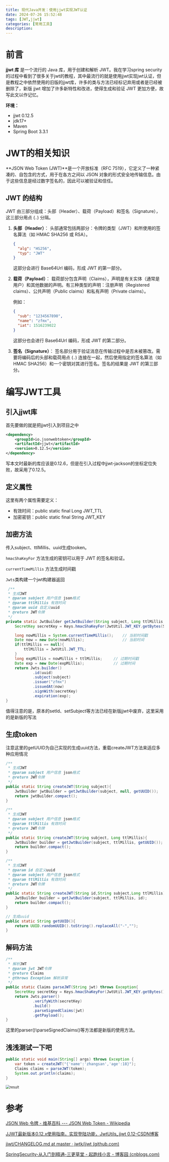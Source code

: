 ```yaml
---
title: 现代Java开发：使用jjwt实现JWT认证
date: 2024-07-26 15:52:48
tags: [JWT,jjwt]
categories: [常用工具]
description: 
---
```


#  前言

**jjwt 库** 是一个流行的 Java 库，用于创建和解析 JWT。我在学习spring security 的过程中看到了很多关于jwt的教程，其中最流行的就是使用jjwt实现jwt认证，但是教程之中依然使用的旧版的jjwt库，许多的类与方法已经标记弃用或者是已经被删除了，新版 jjwt 增加了许多新特性和改进，使得生成和验证 JWT 更加方便，故写此文以作记忆。

**环境：**

- jjwt 0.12.5
- jdk17+
- Maven 
- Spring Boot 3.3.1

# JWT的相关知识

 **JSON Web Token (JWT)**是一个开放标准（RFC 7519），它定义了一种紧凑的、自包含的方式，用于在各方之间以 JSON 对象的形式安全地传输信息。由于这些信息是经过数字签名的，因此可以被验证和信任。

## JWT 的结构

JWT 由三部分组成：头部（Header）、载荷（Payload）和签名（Signature），这三部分用点 (`.`) 分隔。

1. **头部（Header）**： 头部通常包括两部分：令牌的类型（JWT）和所使用的签名算法（如 HMAC SHA256 或 RSA）。

   ```json
   {
     "alg": "HS256",
     "typ": "JWT"
   }
   ```

   这部分会进行 Base64Url 编码，形成 JWT 的第一部分。

2. **载荷（Payload）**： 载荷部分包含声明（Claims），声明是有关实体（通常是用户）和其他数据的声明。有三种类型的声明：注册声明（Registered claims）、公共声明（Public claims）和私有声明（Private claims）。

   例如：

   ```json
   {
     "sub": "1234567890",
     "name": "zfmx",
     "iat": 1516239022
   }
   ```

   这部分也会进行 Base64Url 编码，形成 JWT 的第二部分。

3. **签名（Signature）**： 签名部分用于验证消息在传输过程中是否未被篡改。需要将编码后的头部和载荷用点 (`.`) 连接在一起，然后使用指定的签名算法（如 HMAC SHA256）和一个密钥对其进行签名。签名的结果是 JWT 的第三部分。

# 编写JWT工具

## 引入jjwt库

首先要做的就是把jjwt引入到项目之中

```xml
<dependency>
    <groupId>io.jsonwebtoken</groupId>
    <artifactId>jjwt</artifactId>
    <version>0.12.5</version>
</dependency>
```

写本文时最新的库应该是0.12.6，但是在引入过程中jjwt-jackson的坐标定位失败，故采用了0.12.5。

## 定义属性

这里有两个属性需要定义：

- 有效时间：public static final Long  JWT_TTL
- 加密密钥：public static final String  JWT_KEY

## 加密方法

传入subject、ttlMillis、uuid生成tooken。

`hmacShaKeyFor` 方法生成的密钥可以用于 JWT 的签名和验证。

`currentTimeMillis` 方法生成时间戳

`Jwts`类构建一个jwt构建器返回

```java
 /**
 * 生成JWT
 * @param subject 用户信息 json格式
 * @param ttlMillis 有效时间
 * @param uuid 自定义uuid
 * @return JWT令牌
 */
private static JwtBuilder getJwtBuilder(String subject, Long ttlMillis, String uuid){
    SecretKey secretKey = Keys.hmacShaKeyFor(JwtUtil.JWT_KEY.getBytes(StandardCharsets.UTF_8));

    long nowMillis = System.currentTimeMillis();    // 当前时间戳
    Date now = new Date(nowMillis);                 // 当前时间
    if(ttlMillis == null){
        ttlMillis = JwtUtil.JWT_TTL;
    }
    long expMillis = nowMillis + ttlMillis;     // 过期时间戳
    Date exp = new Date(expMillis);             // 过期时间
    return Jwts.builder()
            .id(uuid)
            .subject(subject)
            .issuer("zfmx")
            .issuedAt(now)
            .signWith(secretKey)
            .expiration(exp);
}
```

值得注意的是，原本的setId、setSubject等方法已经在新版jjwt中废弃，这里采用的是新版的写法

## 生成token

注意这里的getUUID为自己实现的生成uuid方法，重载createJWT方法来适应多种应用情况

```java
/**
 * 生成JWT
 * @param subject 用户信息 json格式
 * @return JWT令牌
 */
public static String createJWT(String subject){
    JwtBuilder jwtBuilder = getJwtBuilder(subject, null, getUUID());
    return jwtBuilder.compact();
}

/**
 * 生成JWT
 * @param subject 用户信息 json格式
 * @param ttlMillis 有效时间
 * @return JWT令牌
 */
public static String createJWT(String subject, Long ttlMillis){
    JwtBuilder builder = getJwtBuilder(subject, ttlMillis, getUUID());
    return builder.compact();
}

/**
 * 生成JWT
 * @param id 自定义uuid
 * @param subject 用户信息 json格式
 * @param ttlMillis 有效时间
 * @return JWT令牌
 */
public static String createJWT(String id,String subject,Long ttlMillis){
    JwtBuilder builder = getJwtBuilder(subject, ttlMillis, id);
    return builder.compact();
}

// 生成uuid
public static String getUUID(){
    return UUID.randomUUID().toString().replaceAll("-","");
}
```

## 解码方法

```java
/**
 * 解析JWT
 * @param jwt JWT令牌
 * @return Claims
 * @throws Exception 解析异常
 */
public static Claims parseJWT(String jwt) throws Exception{
    SecretKey secretKey = Keys.hmacShaKeyFor(JwtUtil.JWT_KEY.getBytes());
    return Jwts.parser()
            .verifyWith(secretKey)
            .build()
            .parseSignedClaims(jwt)
            .getPayload();
}
```

这里的parser()\parseSignedClaims()等方法都是新版的使用方法。

## 浅浅测试一下吧

```java
public static void main(String[] args) throws Exception {
    var token = createJWT("{'name':'zhangsan','age':18}");
    Claims claims = parseJWT(token);
    System.out.println(claims);
}
```

<img src="2024-07-26/image-20240726162242003.png" alt="result" style="zoom:80%;" />

# 参考

[JSON Web 令牌 - 维基百科 --- JSON Web Token - Wikipedia](https://en.wikipedia.org/wiki/JSON_Web_Token)

[JJWT最新版本0.12.x使用指南，实现登陆功能，JwtUtils_jjwt 0.12-CSDN博客](https://blog.csdn.net/shenyunmomie/article/details/139805325)

[jjwt/CHANGELOG.md at master · jwtk/jjwt (github.com)](https://github.com/jwtk/jjwt/blob/master/CHANGELOG.md)

[SpringSecurity-从入门到精通-三更草堂 - 起跑线小言 - 博客园 (cnblogs.com)](https://www.cnblogs.com/qipaoxian/p/16920743.html)
